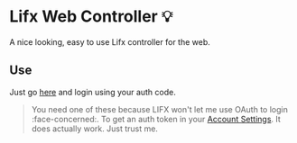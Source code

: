 # Lifx Web Controller :bulb:
A nice looking, easy to use Lifx controller for the web.

## Use
Just go [here](http://lifx.ryncmrfrd.me) and login using your auth code.
> You need one of these because LIFX won't let me use OAuth to login :face-concerned:. To get an auth token in your [Account Settings](https://cloud.lifx.com/settings).
It does actually work. Just trust me.
